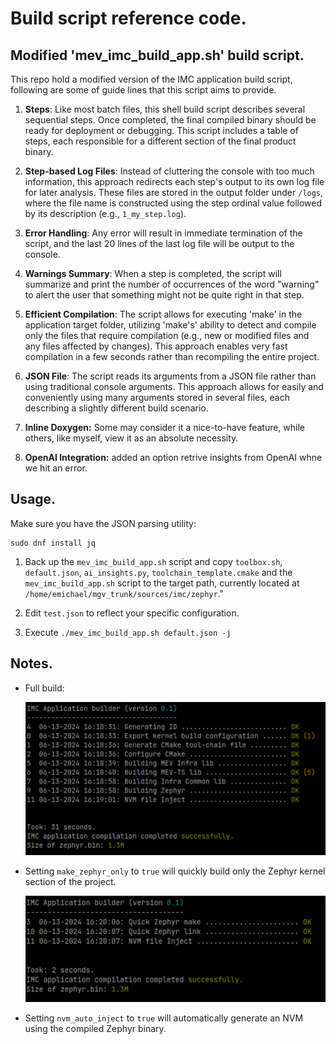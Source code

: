 # Build script reference code.

## Modified 'mev_imc_build_app.sh' build script.

This repo hold a modified version of the IMC application build script, following are some of guide lines that this script aims to provide.

1. **Steps**: Like most batch files, this shell build script describes several sequential steps. Once completed, the final compiled binary should be ready for deployment or debugging. This script includes a table of steps, each responsible for a different section of the final product binary.

2. **Step-based Log Files**: Instead of cluttering the console with too much information, this approach redirects each step's output to its own log file for later analysis. These files are stored in the output folder under `/logs`, where the file name is constructed using the step ordinal value followed by its description (e.g., `1_my_step.log`). 

3. **Error Handling**: Any error will result in immediate termination of the script, and the last 20 lines of the last log file will be output to the console. 

4. **Warnings Summary**: When a step is completed, the script will summarize and print the number of occurrences of the word "warning" to alert the user that something might not be quite right in that step. 

5. **Efficient Compilation**: The script allows for executing 'make' in the application target folder, utilizing 'make's' ability to detect and compile only the files that require compilation (e.g., new or modified files and any files affected by changes). This approach enables very fast compilation in a few seconds rather than recompiling the entire project.

6. **JSON File**: The script reads its arguments from a JSON file rather than using traditional console arguments. This approach allows for easily and conveniently using many arguments stored in several files, each describing a slightly different build scenario.

7. **Inline Doxygen:** Some may consider it a nice-to-have feature, while others, like myself, view it as an absolute necessity.

8. **OpenAI Integration:** added an option retrive insights from OpenAI whne we hit an error.
   

## Usage.

Make sure you have the JSON parsing utility:

```
sudo dnf install jq
```

1. Back up the `mev_imc_build_app.sh` script and copy `toolbox.sh`, `default.json`, `ai_insights.py`, `toolchain_template.cmake` and the `mev_imc_build_app.sh` script to the target path, currently located at `/home/emichael/mgv_trunk/sources/imc/zephyr`."

2. Edit `test.json` to reflect your specific configuration. 

3. Execute `./mev_imc_build_app.sh default.json -j`

   

## Notes.

* Full build:

  ![Full build](https://github.com/emichael72/build_script/blob/main/art/full.png?raw=true)

* Setting `make_zephyr_only` to `true` will quickly build only the Zephyr kernel section of the project.

  ![Quick Build](https://github.com/emichael72/build_script/blob/main/art/fast.png?raw=true)

* Setting `nvm_auto_inject` to `true` will automatically generate an NVM using the compiled Zephyr binary.



